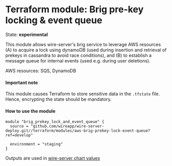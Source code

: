 Terraform module: Brig pre-key locking & event queue 
====================================================

State: __experimental__

This module allows wire-server's brig service to leverage AWS resources (A) to
acquire a lock using dynamoDB (used during insertion and retrieval of prekeys
in cassandra to avoid race conditions), and (B) to establish a message queue
for internal events (used e.g. during user deletions).

AWS resources: SQS, DynamoDB


#### Important note

This module causes Terraform to store sensitive data in the `.tfstate` file. Hence, encrypting the state should be
mandatory.


#### How to use the module

```hcl
module "brig_prekey_lock_and_event_queue" {
  source = "github.com/wireapp/wire-server-deploy.git//terraform/modules/aws-brig-prekey-lock-event-queue?ref=develop"
  
  environment = "staging"
}
```

Outputs are used in [wire-server chart values](https://github.com/wireapp/wire-server-deploy/blob/a55d17afa5ac2f40bd50c5d0b907f60ac028377a/values/wire-server/prod-values.example.yaml#L27)
